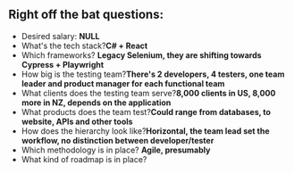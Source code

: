 ## Right off the bat questions:
+ Desired salary: **NULL**
+ What's the tech stack?**C# + React**  
+ Which frameworks? **Legacy Selenium, they are shifting towards Cypress + Playwright** 
+ How big is the testing team?**There's 2 developers, 4 testers, one team leader and product manager for each functional team**
+ What clients does the testing team serve?**8,000 clients in US, 8,000 more in NZ, depends on the application**
+ What products does the team test?**Could range from databases, to website, APIs and other tools**
+ How does the hierarchy look like?**Horizontal, the team lead set the workflow, no distinction between developer/tester**
+ Which methodology is in place? **Agile, presumably**
+ What kind of roadmap is in place?